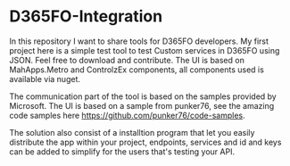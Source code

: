 # D365FO-Integration

In this repository I want to share tools for D365FO developers. My first project here is a simple test tool to test Custom services in D365FO using JSON. Feel free to download and contribute. The UI is based on MahApps.Metro and ControlzEx components, all components used is available via nuget.

The communication part of the tool is based on the samples provided by Microsoft. The UI is based on a sample from punker76, see the amazing code samples here https://github.com/punker76/code-samples.

The solution also consist of a installtion program that let you easily distribute the app within your project, endpoints, services and id and keys can be added to simplify for the users that's testing your API.
